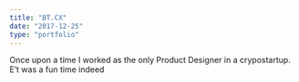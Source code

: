 ```yaml
---
title: "BT.CX"
date: "2017-12-25"
type: "portfolio"
---
```


Once upon a time I worked as the only Product Designer in a crypostartup. Е’t was a fun time indeed
